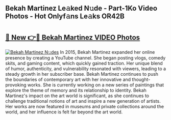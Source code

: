 ## Bekah Martinez Le𝚊ked N𝚞de - Part-1Ko Video Photos - Hot Onlyf𝚊ns Le𝚊ks OR42B

# <h2><a href="http://ab8220.deff.icu/?id=Bekah+Martinez">🔗 New 👉🔴 Bekah Martinez VIDEO Photos</a></h2>

[![Bekah Martinez N𝚞des](https://i.imgur.com/rIISA9y.gif)](http://ab8220.deff.icu/?id=Bekah+Martinez)
In 2015, Bekah Martinez expanded her online presence by creating a YouTube channel. She began posting vlogs, comedy skits, and gaming content, which quickly gained traction. Her unique blend of humor, authenticity, and vulnerability resonated with viewers, leading to a steady growth in her subscriber base. Bekah Martinez continues to push the boundaries of contemporary art with her innovative and thought-provoking works. She is currently working on a new series of paintings that explore the theme of memory and its relationship to identity. Bekah Martinez's impact on the art world is significant, as she continues to challenge traditional notions of art and inspire a new generation of artists. Her works are now featured in museums and private collections around the world, and her influence is felt far beyond the art world.
